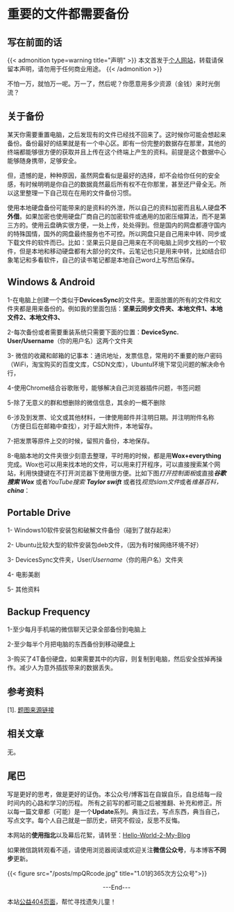 # 重要的文件都需要备份


<!--more-->



<!-- 分类文章参考

 "Books|读书"   "Episodes|影视"    "做事"   
  "Chat|扯淡"   Tutorials|教程
  
description: 文章内容的描述.

添加图片使用下面的代码，同时将图片放到/static/posts下

{{< figure src="/posts/test.jpg" title=""  >}}

 -->
 



## 写在前面的话

{{< admonition  type=warning title="声明" >}}
本文首发于[个人网站](https://miaobingyi.com/)，转载请保留本声明，请勿用于任何商业用途。
{{< /admonition >}}

不怕一万，就怕万一呢。万一了，然后呢？你愿意用多少资源（金钱）来时光倒流？

## 关于备份

某天你需要重置电脑，之后发现有的文件已经找不回来了。这时候你可能会想起来备份。备份最好的结果就是有一个中心区。即有一份完整的数据存在那里，其他的终端都能够很方便的获取并且上传在这个终端上产生的资料。前提是这个数据中心能够随身携带，足够安全。

但，遗憾的是，种种原因，虽然网盘看似是最好的选择，却不会给你任何的安全感，有时候明明是你自己的数据竟然最后所有权不在你那里，甚至还尸骨全无。所以这里整理一下自己现在在用的文件备份习惯。

使用本地硬盘备份可能带来的是资料的外泄，所以自己的资料加密而且私人硬盘**不外借**。如果加密也使用硬盘厂商自己的加密软件或通用的加密压缩算法，而不是第三方的。使用云盘确实很方便，一处上传，处处得到。但是国内的网盘都遵守国内的特殊国情，国外的网盘最终服务也不可控。所以网盘只是自己用来中转、同步或下载文件的软件而已。比如：坚果云只是自己用来在不同电脑上同步文档的一个软件，但是本地和移动硬盘都有大部分的文件。云笔记也只是用来中转，比如结合印象笔记和多看软件，自己的读书笔记都是本地自己word上写然后保存。



## Windows & Android

1-在电脑上创建一个类似于**DevicesSync**的文件夹。里面放置的所有的文件和文件夹都是用来备份的。例如我的里面包括：**坚果云同步文件夹、本地文件1、本地文件2、本地文件3、**

2-每次备份或者需要重装系统只需要下面的位置：**DeviceSync.  User/Username**（你的用户名）这两个文件夹

3- 微信的收藏和邮箱的记事本：通讯地址，发票信息，常用的不重要的账户密码（WiFi，淘宝购买的百度文库，CSDN文库），Ubuntu环境下常见问题的解决命令行，

4-使用Chrome结合谷歌账号，能够解决自己浏览器插件问题，书签问题

5-除了无意义的群和想删除的微信信息，其余的一概不删除

6-涉及到发票、论文或其他材料，一律使用邮件并注明日期。并注明附件名称（方便日后在邮箱中查找），对于超大附件，本地留存。

7-把发票等原件上交的时候，留照片备份，本地保存。

8-电脑本地的文件夹很少刻意去整理，平时用的时候，都是用**Wox+everything**完成。Wox也可以用来找本地的文件，可以用来打开程序，可以直接搜索某个网站，利用快捷键在不打开浏览器下使用很方便。比如下图*打开控制面板*或直接***谷歌搜索 Wox*** 或者*YouTube搜索 **Taylor swift*** 或者找*视觉slam文件*或者*维基百科，**china***：

## Portable Drive

1- Windows10软件安装包和破解文件备份（碰到了就存起来）

2- Ubuntu比较大型的软件安装包deb文件，（因为有时候网络环境不好）

3- DevicesSync文件夹，User/*Username*（你的用户名）文件夹

4- 电影美剧

5- 其他资料

## Backup  Frequency

1-至少每月手机端的微信聊天记录全部备份到电脑上

2-至少每半个月把电脑的东西备份到移动硬盘上

3-购买了4T备份硬盘，如果需要其中的内容，则复制到电脑，然后安全拔掉再操作。减少人为意外插拔带来的数据丢失。

## 参考资料

[1]. [题图来源链接](https://www.freecodecamp.org/news/an-introduction-to-git-for-absolute-beginners-86fa1d32ff71/)

## 相关文章 

无。

## 尾巴
写是更好的思考，做是更好的证伪。本公众号/博客旨在自娱自乐，自总结每一段时间内的心路和学习的历程。 所有之前写的都可能之后被推翻、补充和修正。所以每一篇文章都（可能）是一个**Update**系列。典当过去，写点东西，典当自己，写点文字。每个人自己就是一部历史，研究不假设，反思不反悔。

本网站的**使用指北**以及幕后花絮，请转至：[Hello-World-2-My-Blog](https://miaobingyi.com/2018/hello-my-own-website/)

如果微信跳转观看不适，请使用浏览器阅读或欢迎关注**微信公众号**，与本博客**不同步**更新。

{{< figure src="/posts/mpQRcode.jpg" title="1.01的365次方公众号">}}

<center>  ---End---  </center>

本站[公益404页面](https://miaobingyi.com/404)，帮忙寻找遗失儿童！
